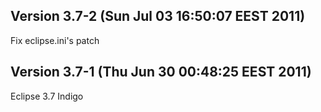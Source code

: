 Version 3.7-2 (Sun Jul 03 16:50:07 EEST 2011)
---

Fix eclipse.ini's patch

Version 3.7-1 (Thu Jun 30 00:48:25 EEST 2011)
---

Eclipse 3.7 Indigo
